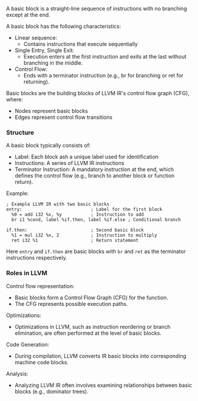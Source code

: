 A basic block is a straight-line sequence of instructions with no branching except at the end. 

A basic block has the following characteristics:
- Linear sequence: 
	- Contains instructions that execute sequentially
- Single Entry, Single Exit: 
	- Execution enters at the first instruction and exits at the last without branching in the middle.
- Control Flow: 
	- Ends with a terminator instruction (e.g., br for branching or ret for returning).

Basic blocks are the building blocks of LLVM IR's control flow graph (CFG), where:
- Nodes represent basic blocks
- Edges represent control flow transitions

### Structure
A basic block typically consists of:
- Label: Each block ash a unique label used for identification
- Instructions: A  series of LLVM IR instructions
- Terminator Instruction: A mandatory instruction at the end, which defines the control flow (e.g., branch to another block or function return).

Example:
```
; Example LLVM IR with two basic blocks
entry:                          ; Label for the first block
  %0 = add i32 %x, %y           ; Instruction to add
  br i1 %cond, label %if.then, label %if.else ; Conditional branch

if.then:                        ; Second basic block
  %1 = mul i32 %x, 2            ; Instruction to multiply
  ret i32 %1                    ; Return statement

```

Here `entry` and `if.then` are basic blocks with `br` and `ret` as the terminator instructions respectively.

### Roles in LLVM
Control flow representation:
- Basic blocks form a Control Flow Graph (CFG) for the function.
- The CFG represents possible execution paths.

Optimizations:
- Optimizations in LLVM, such as instruction reordering or branch elimination, are often performed at the level of basic blocks.

Code Generation:
- During compilation, LLVM converts IR basic blocks into corresponding machine code blocks.

Analysis:
- Analyzing LLVM IR often involves examining relationships between basic blocks (e.g., dominator trees).
